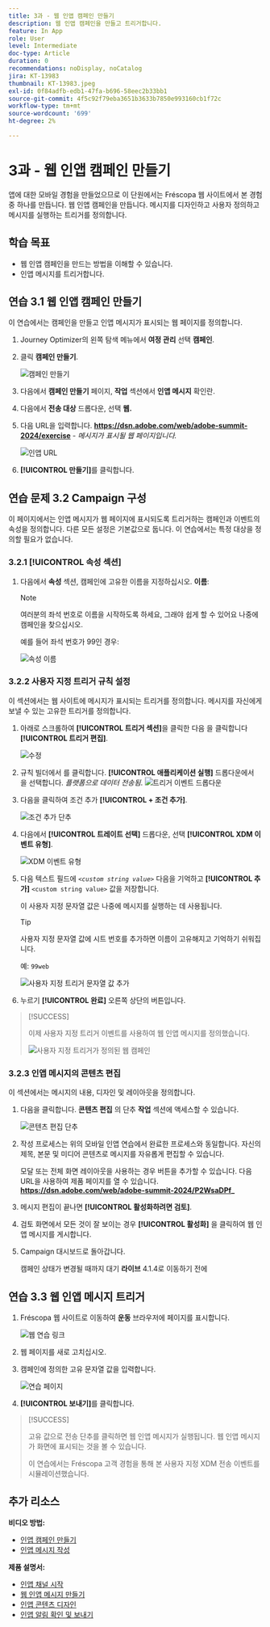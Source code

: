 ```yaml
---
title: 3과 - 웹 인앱 캠페인 만들기
description: 웹 인앱 캠페인을 만들고 트리거합니다.
feature: In App
role: User
level: Intermediate
doc-type: Article
duration: 0
recommendations: noDisplay, noCatalog
jira: KT-13983
thumbnail: KT-13983.jpeg
exl-id: 0f84adfb-edb1-47fa-b696-58eec2b33bb1
source-git-commit: 4f5c92f79eba3651b3633b7850e993160cb1f72c
workflow-type: tm+mt
source-wordcount: '699'
ht-degree: 2%

---
```


# 3과 - 웹 인앱 캠페인 만들기

앱에 대한 모바일 경험을 만들었으므로 이 단원에서는 Fréscopa 웹 사이트에서 본 경험 중 하나를 만듭니다. 웹 인앱 캠페인을 만듭니다. 메시지를 디자인하고 사용자 정의하고 메시지를 실행하는 트리거를 정의합니다.

## 학습 목표

* 웹 인앱 캠페인을 만드는 방법을 이해할 수 있습니다.
* 인앱 메시지를 트리거합니다.

## 연습 3.1 웹 인앱 캠페인 만들기

이 연습에서는 캠페인을 만들고 인앱 메시지가 표시되는 웹 페이지를 정의합니다.

1. Journey Optimizer의 왼쪽 탐색 메뉴에서 **여정 관리** 선택 **캠페인**.

1. 클릭 **캠페인 만들기**.

   ![캠페인 만들기](/help/summit/l820-lab-workbook/assets/4-1-create-campaign.png)

1. 다음에서 **캠페인 만들기** 페이지, **작업** 섹션에서 **인앱 메시지** 확인란.

1. 다음에서 **전송 대상** 드롭다운, 선택 **웹.**

1. 다음 URL을 입력합니다. **https://dsn.adobe.com/web/adobe-summit-2024/exercise** - *메시지가 표시될 웹 페이지입니다.*

   ![인앱 URL](/help/summit/l820-lab-workbook/assets/4-1-1-in-app-url.png)

1. **[!UICONTROL 만들기]**&#x200B;를 클릭합니다.

## 연습 문제 3.2 Campaign 구성

이 페이지에서는 인앱 메시지가 웹 페이지에 표시되도록 트리거하는 캠페인과 이벤트의 속성을 정의합니다. 다른 모든 설정은 기본값으로 둡니다. 이 연습에서는 특정 대상을 정의할 필요가 없습니다.

### 3.2.1 [!UICONTROL 속성 섹션]

1. 다음에서 **속성** 섹션, 캠페인에 고유한 이름을 지정하십시오. **이름**:

   >[!NOTE]
   > 여러분의 좌석 번호로 이름을 시작하도록 하세요, 그래야 쉽게 할 수 있어요
   > 나중에 캠페인을 찾으십시오.
   > 
   > 예를 들어 좌석 번호가 99인 경우: 
   >
   > ![속성 이름](/help/summit/l820-lab-workbook/assets/4-1-2-properties-name.png)


### 3.2.2 사용자 지정 트리거 규칙 설정

이 섹션에서는 웹 사이트에 메시지가 표시되는 트리거를 정의합니다. 메시지를 자신에게 보낼 수 있는 고유한 트리거를 정의합니다.

1. 아래로 스크롤하여 **[!UICONTROL 트리거 섹션]**&#x200B;을 클릭한 다음 을 클릭합니다 **[!UICONTROL 트리거 편집]**.

   ![수정](/help/summit/l820-lab-workbook/assets/3-2-1-2-edit-triggers.png)

1. 규칙 빌더에서 를 클릭합니다. **[!UICONTROL 애플리케이션 실행]** 드롭다운에서 을 선택합니다.  *플랫폼으로 데이터 전송됨*.
   ![트리거 이벤트 드롭다운](/help/summit/l820-lab-workbook/assets/trigger-drop-down-sent-to-platform.png)

1. 다음을 클릭하여 조건 추가 **[!UICONTROL + 조건 추가]**.

   ![조건 추가 단추](/help/summit/l820-lab-workbook/assets/3-2-1-3-add-condition.png)

1. 다음에서 **[!UICONTROL 트레이트 선택]** 드롭다운, 선택 **[!UICONTROL XDM 이벤트 유형]**.

   ![XDM 이벤트 유형](/help/summit/l820-lab-workbook/assets/4-1-2-dropdown-xdm-event.png)


1. 다음 텍스트 필드에 *`<custom string value>`* 다음을 기억하고 **[!UICONTROL 추가]** `<custom string value>` 값을 저장합니다.

   이 사용자 지정 문자열 값은 나중에 메시지를 실행하는 데 사용됩니다.

   >[!TIP]
   > 사용자 지정 문자열 값에 시트 번호를 추가하면 이름이 고유해지고 기억하기 쉬워집니다.
   > 
   > 예: `99web`
   > 

   ![사용자 지정 트리거 문자열 값 추가](/help/summit/l820-lab-workbook/assets/4-1-2-add-custom-trigger-dropdown.png)

1. 누르기 **[!UICONTROL 완료]** 오른쪽 상단의 버튼입니다.

>[!SUCCESS]
>
>이제 사용자 지정 트리거 이벤트를 사용하여 웹 인앱 메시지를 정의했습니다.
>
>![사용자 지정 트리거가 정의된 웹 캠페인](/help/summit/l820-lab-workbook/assets/4-1-2-2-web-campaign-with-custom-trigger.png)


### 3.2.3 인앱 메시지의 콘텐츠 편집

이 섹션에서는 메시지의 내용, 디자인 및 레이아웃을 정의합니다.

1. 다음을 클릭합니다. **콘텐츠 편집** 의 단추 **작업** 섹션에 액세스할 수 있습니다.

   ![콘텐츠 편집 단추](/help/summit/l820-lab-workbook/assets/3-1-3-1-edit-content-button.png)

1. 작성 프로세스는 위의 모바일 인앱 연습에서 완료한 프로세스와 동일합니다. 자신의 제목, 본문 및 미디어 콘텐츠로 메시지를 자유롭게 편집할 수 있습니다.

   모달 또는 전체 화면 레이아웃을 사용하는 경우 버튼을 추가할 수 있습니다. 다음 URL을 사용하여 제품 페이지를 열 수 있습니다. **https://dsn.adobe.com/web/adobe-summit-2024/P2WsaDPf_**

1. 메시지 편집이 끝나면 **[!UICONTROL 활성화하려면 검토]**.

1. 검토 화면에서 모든 것이 잘 보이는 경우 **[!UICONTROL 활성화]** 을 클릭하여 웹 인앱 메시지를 게시합니다.

1. Campaign 대시보드로 돌아갑니다.

   캠페인 상태가 변경될 때까지 대기 **라이브** 4.1.4로 이동하기 전에

## 연습 3.3 웹 인앱 메시지 트리거

1. Fréscopa 웹 사이트로 이동하여 **운동** 브라우저에 페이지를 표시합니다.

   ![웹 연습 링크](/help/summit/l820-lab-workbook/assets/4-2-frescopa-web-exercise-link.png)

1. 웹 페이지를 새로 고치십시오.

1. 캠페인에 정의한 고유 문자열 값을 입력합니다.

   ![연습 페이지](/help/summit/l820-lab-workbook/assets/4-2-exercise-page.png)

1. **[!UICONTROL 보내기]**&#x200B;를 클릭합니다.

>[!SUCCESS]
>
>고유 값으로 전송 단추를 클릭하면 웹 인앱 메시지가 실행됩니다. 웹 인앱 메시지가 화면에 표시되는 것을 볼 수 있습니다.
>
>이 연습에서는 Fréscopa 고객 경험을 통해 본 사용자 지정 XDM 전송 이벤트를 시뮬레이션했습니다.


## 추가 리소스

**비디오 방법:**

* [인앱 캠페인 만들기](/help/channels/create-an-in-app-campaign.md)
* [인앱 메시지 작성](/help/channels/author-in-app-messages.md)

**제품 설명서:**

* [인앱 채널 시작](https://experienceleague.adobe.com/en/docs/journey-optimizer/using/in-app/get-started-in-app)
* [웹 인앱 메시지 만들기](https://experienceleague.adobe.com/en/docs/journey-optimizer/using/in-app/create-in-app-web)
* [인앱 콘텐츠 디자인](https://experienceleague.adobe.com/en/docs/journey-optimizer/using/in-app/design-in-app)
* [인앱 알림 확인 및 보내기](https://experienceleague.adobe.com/en/docs/journey-optimizer/using/in-app/send-in-app)
